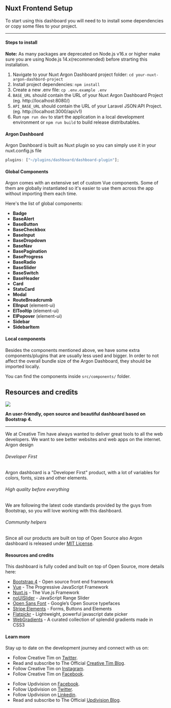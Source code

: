 ## Nuxt Frontend Setup

To start using this dashboard you will need to to install some dependencies or copy some files to your
project.

<hr>

#### Steps to install

<b>Note:</b>
As many packages are deprecated on Node.js v16.x or higher make sure you are using Node.js 14.x(recommended) before strarting this installation.

1. Navigate to your Nuxt Argon Dashboard project folder: `cd your-nuxt-argon-dashbord-project`
2. Install project dependencies: `npm install`
3. Create a new .env file: `cp .env.example .env`
4. `BASE_URL` should contain the URL of your Nuxt Argon Dashboard Project (eg. http://localhost:8080/)
5. `API_BASE_URL` should contain the URL of your Laravel JSON:API Project. (eg. http://localhost:3000/api/v1)
6. Run `npm run dev` to start the application in a local development environment or `npm run build`  to build release distributables.

#### Argon Dashboard

Argon Dashboard is built as Nuxt plugin so you can simply use it in your nuxt.config.js file

```js
plugins: ["~/plugins/dashboard/dashboard-plugin"];
```

#### Global Components

Argon comes with an extensive set of custom Vue components. Some of them are globally instantiated so
it's easier to use them across the app without importing them each time.

Here's the list of global components:

- **Badge**
- **BaseAlert**
- **BaseButton**
- **BaseCheckbox**
- **BaseInput**
- **BaseDropdown**
- **BaseNav**
- **BasePagination**
- **BaseProgress**
- **BaseRadio**
- **BaseSlider**
- **BaseSwitch**
- **BaseHeader**
- **Card**
- **StatsCard**
- **Modal**
- **RouteBreadcrumb**
- **ElInput** (element-ui)
- **ElTooltip** (element-ui)
- **ElPopover** (element-ui)
- **Sidebar**
- **SidebarItem**

#### Local components

Besides the components mentioned above, we have some extra components/plugins that are usually less used
and bigger. In order to not affect the overall bundle size of the Argon Dashboard, they should be imported locally.

You can find the components inside `src/components/` folder.

## Resources and credits

<div class="mb-5">
  <img src="https://demos.creative-tim.com/argon-dashboard-pro/assets/img/docs/getting-started/overview.svg" class="img-fluid" style="max-width: 1000px">
</div>

**An user-friendly, open source and beautiful dashboard based on Bootstrap 4.**

<hr>

We at Creative Tim have always wanted to deliver great tools to all the web developers. We want to see better websites and web apps on the internet. Argon design

<div class="row mt-5">
  <div class="col-md-4">
    <div class="icon icon-shape bg-gradient-primary rounded-circle text-white mb-3">
      <i class="ni ni-html5"></i>
    </div>
    <h6>Developer First</h6>
    <p class="description">Argon dashboard is a "Developer First" product, with a lot of variables for colors, fonts, sizes and other elements.</p>
  </div>
  <div class="col-md-4">
    <div class="icon icon-shape bg-gradient-danger rounded-circle text-white mb-3">
      <i class="ni ni-paper-diploma"></i>
    </div>
    <h6>High quality before everything</h6>
    <p class="description">We are following the latest code standards provided by the guys from Bootstrap, so you will love working with this dashboard.</p>
  </div>
  <div class="col-md-4">
    <div class="icon icon-shape bg-gradient-warning rounded-circle text-white mb-3">
      <i class="ni ni-favourite-28"></i>
    </div>
    <h6>Community helpers</h6>
    <p class="description">Since all our products are built on top of Open Source also Argon dashboard is released under
      <a href="https://github.com/creativetimofficial/vue-argon-dashboard/blob/master/LICENSE.md">MIT License</a>.</p>
  </div>
</div>

#### Resources and credits

This dashboard is fully coded and built on top of Open Source, more details here:

- [Bootstrap 4](http://getbootstrap.com/) - Open source front end framework
- [Vue](http://vuejs.org/) - The Progressive JavaScript Framework
- [Nuxt.js](https://nuxtjs.org/) - The Vue.js Framework
- [noUISlider](https://refreshless.com/nouislider/) - JavaScript Range Slider</li>
- [Open Sans Font](https://fonts.google.com/specimen/Open+Sans) - Google’s Open Source typefaces
- [Stripe Elements](https://github.com/stripe/elements-examples/#example-1) - Forms, Buttons and Elements
- [Flatpickr](https://flatpickr.js.org/) - Lightweight, powerful javascript date picker
- [WebGradients](https://webgradients.com/) - A curated collection of splendid gradients made in CSS3

#### Learn more

Stay up to date on the development journey and connect with us on:

<ul>
  <li>Follow Creative Tim on
    <a href="https://twitter.com/creativetim">Twitter</a>.</li>
  <li>Read and subscribe to The Official
    <a href="https://blog.creative-tim.com">Creative Tim Blog</a>.</li>
  <li>Follow Creative Tim on
    <a href="https://www.instagram.com/creativetimofficial">Instagram</a>.</li>
  <li>Follow Creative Tim on
    <a href="https://www.facebook.com/creativetim">Facebook</a>.</li>
</ul>

<ul>
  <li>Follow Updivision on
    <a href="https://www.facebook.com/updivision/">Facebook</a>.</li>
  <li>Follow Updivision on
    <a href="https://twitter.com/updivision/">Twitter</a>.</li>
  <li>Follow Updivision on
    <a href="https://www.linkedin.com/company/updivision">Linkedin</a>.</li>
  <li>Read and subscribe to The Official
    <a href="https://updivision.com/blog/">Updivision Blog</a>.</li>
</ul>
